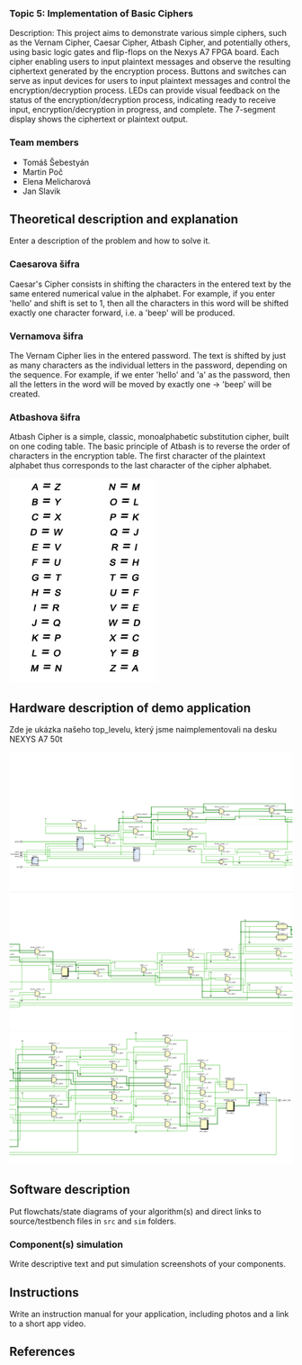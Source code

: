 ### Topic 5: Implementation of Basic Ciphers

Description: This project aims to demonstrate various simple ciphers, such as the Vernam Cipher, Caesar Cipher, Atbash Cipher, and potentially others, using basic logic gates and flip-flops on the Nexys A7 FPGA board. Each cipher enabling users to input plaintext messages and observe the resulting ciphertext generated by the encryption process. Buttons and switches can serve as input devices for users to input plaintext messages and control the encryption/decryption process. LEDs can provide visual feedback on the status of the encryption/decryption process, indicating ready to receive input, encryption/decryption in progress, and complete. The 7-segment display shows the ciphertext or plaintext output.

### Team members
* Tomáš Šebestyán
* Martin Poč
* Elena Melicharová
* Jan Slavik

## Theoretical description and explanation

Enter a description of the problem and how to solve it.

### Caesarova šifra 

Caesar's Cipher consists in shifting the characters in the entered text by the same entered numerical value in the alphabet. For example, if you enter 'hello' and shift is set to 1, then all the characters in this word will be shifted exactly one character forward, i.e. a 'beep' will be produced.

### Vernamova šifra

The Vernam Cipher lies in the entered password. The text is shifted by just as many characters as the individual letters in the password, depending on the sequence. For example, if we enter 'hello' and 'a' as the password, then all the letters in the word will be moved by exactly one -> 'beep' will be created.

### Atbashova šifra

Atbash Cipher is a simple, classic, monoalphabetic substitution cipher, built on one coding table. The basic principle of Atbash is to reverse the order of characters in the encryption table. The first character of the plaintext alphabet thus corresponds to the last character of the cipher alphabet.

![abc](https://github.com/Keshaay/Project/blob/main/.PNG/atbash_abeceda.png)

## Hardware description of demo application

Zde je ukázka našeho top_levelu, který jsme naimplementovali na desku NEXYS A7 50t

![toplvl1](https://github.com/Keshaay/Project/blob/main/.PNG/toplevel_1.png)
![toplvl2](https://github.com/Keshaay/Project/blob/main/.PNG/toplevel_2.png)
![toplvl3](https://github.com/Keshaay/Project/blob/main/.PNG/toplevel_3.png)

## Software description

Put flowchats/state diagrams of your algorithm(s) and direct links to source/testbench files in `src` and `sim` folders. 

### Component(s) simulation

Write descriptive text and put simulation screenshots of your components.

## Instructions

Write an instruction manual for your application, including photos and a link to a short app video.

## References
